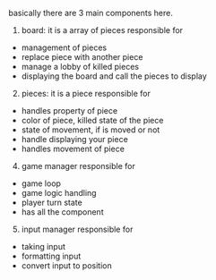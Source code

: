 basically there are 3 main components here.

1. board:
it is a array of pieces
responsible for 
- management of pieces
- replace piece with another piece
- manage a lobby of killed pieces
- displaying the board and call the pieces to display

2. pieces:
it is a piece
responsible for
- handles property of piece
- color of piece, killed state of the piece
- state of movement, if is moved or not
- handle displaying your piece
- handles movement of piece

4. game manager
responsible for
- game loop
- game logic handling
- player turn state
- has all the component

5. input manager
responsible for
- taking input
- formatting input
- convert input to position
